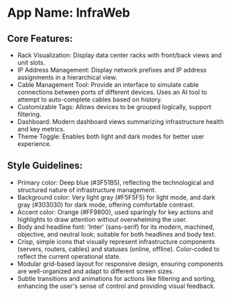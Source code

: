 # **App Name**: InfraWeb

## Core Features:

- Rack Visualization: Display data center racks with front/back views and unit slots.
- IP Address Management: Display network prefixes and IP address assignments in a hierarchical view.
- Cable Management Tool: Provide an interface to simulate cable connections between ports of different devices. Uses an AI tool to attempt to auto-complete cables based on history.
- Customizable Tags: Allows devices to be grouped logically, support filtering.
- Dashboard: Modern dashboard views summarizing infrastructure health and key metrics.
- Theme Toggle: Enables both light and dark modes for better user experience.

## Style Guidelines:

- Primary color: Deep blue (#3F51B5), reflecting the technological and structured nature of infrastructure management.
- Background color: Very light gray (#F5F5F5) for light mode, and dark gray (#303030) for dark mode, offering comfortable contrast.
- Accent color: Orange (#FF9800), used sparingly for key actions and highlights to draw attention without overwhelming the user.
- Body and headline font: 'Inter' (sans-serif) for its modern, machined, objective, and neutral look; suitable for both headlines and body text.
- Crisp, simple icons that visually represent infrastructure components (servers, routers, cables) and statuses (online, offline). Color-coded to reflect the current operational state.
- Modular grid-based layout for responsive design, ensuring components are well-organized and adapt to different screen sizes.
- Subtle transitions and animations for actions like filtering and sorting, enhancing the user's sense of control and providing visual feedback.